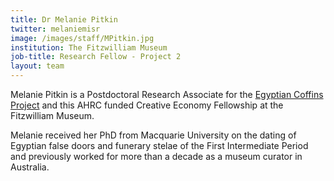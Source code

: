 ```yaml
---
title: Dr Melanie Pitkin
twitter: melaniemisr
image: /images/staff/MPitkin.jpg
institution: The Fitzwilliam Museum
job-title: Research Fellow - Project 2
layout: team
---
```

Melanie Pitkin is a Postdoctoral Research Associate for the [Egyptian Coffins
Project](https://egyptiancoffins.org) and this AHRC funded Creative Economy Fellowship at the Fitzwilliam Museum.

Melanie received her PhD from Macquarie University on the dating of Egyptian false
doors and funerary stelae of the First Intermediate Period and previously worked
for more than a decade as a museum curator in Australia.
